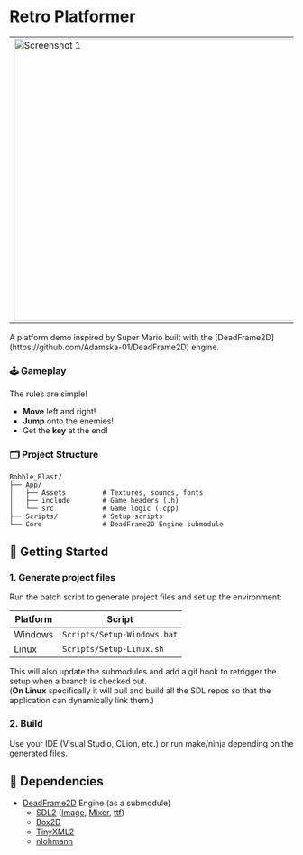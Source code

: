# Retro Platformer
<table>
  <tr>
    <td><img src="https://adamska-01.github.io/SalvatoreG.github.io/Images/PersonalProjects/DeadFrame2D/1.png" alt="Screenshot 1" width="500"/></td>
    <td><img src="https://adamska-01.github.io/SalvatoreG.github.io/Images/PersonalProjects/DeadFrame2D/2.png" alt="Screenshot 2" width="500"/></td>
  </tr>
</table>
A platform demo inspired by Super Mario built with the [DeadFrame2D](https://github.com/Adamska-01/DeadFrame2D) engine.

### 🕹️ Gameplay
The rules are simple!
- **Move** left and right!
- **Jump** onto the enemies!
- Get the **key** at the end!
  
### 🗂️ Project Structure
```
Bobble_Blast/
├── App/
│   ├── Assets         # Textures, sounds, fonts
│   ├── include        # Game headers (.h)
│   └── src            # Game logic (.cpp)
├── Scripts/           # Setup scripts  
└── Core               # DeadFrame2D Engine submodule
```


## 🚀 Getting Started

### 1. Generate project files
Run the batch script to generate project files and set up the environment:

| Platform |            Script           |
| -------- | --------------------------- |
| Windows  | `Scripts/Setup-Windows.bat` |
| Linux    | `Scripts/Setup-Linux.sh`    |

This will also update the submodules and add a git hook to retrigger the setup when a branch is checked out.  
(**On Linux** specifically it will pull and build all the SDL repos so that the application can dynamically link them.)

### 2. Build
Use your IDE (Visual Studio, CLion, etc.) or run make/ninja depending on the generated files.


## 🧩 Dependencies
- [DeadFrame2D](https://github.com/Adamska-01/DeadFrame2D) Engine (as a submodule)
  - [SDL2](https://github.com/libsdl-org/SDL) ([Image](https://github.com/libsdl-org/SDL_image), [Mixer](https://github.com/libsdl-org/SDL_mixer), [ttf](https://github.com/libsdl-org/SDL_ttf))
  - [Box2D](https://github.com/erincatto/box2d)
  - [TinyXML2](https://github.com/leethomason/tinyxml2)
  - [nlohmann](https://github.com/nlohmann/json)
